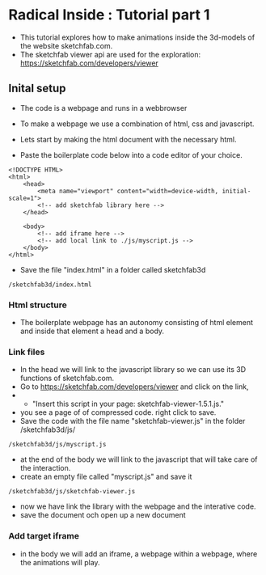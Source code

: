 # Radical Inside : Tutorial part 1 

- This tutorial explores how to make animations inside the 3d-models of the website sketchfab.com.
- The sketchfab viewer api are used for the exploration: https://sketchfab.com/developers/viewer 

## Inital setup
- The code is a webpage and runs in a webbrowser 
- To make a webpage we use a combination of html, css and javascript.

- Lets start by making the html document with the necessary html.
- Paste the boilerplate code below into a code editor of your choice. 

```
<!DOCTYPE HTML>
<html>
    <head>
        <meta name="viewport" content="width=device-width, initial-scale=1">
        <!-- add sketchfab library here -->
    </head>

    <body>
        <!-- add iframe here -->
        <!-- add local link to ./js/myscript.js -->
    </body>
</html>
```

- Save the file "index.html" in a folder called sketchfab3d

```
/sketchfab3d/index.html
```

### Html structure
- The boilerplate webpage has an autonomy consisting of html element and inside that element a head and a body.

### Link files
- In the head we will link to the javascript library so we can use its 3D functions of sketchfab.com.
- Go to https://sketchfab.com/developers/viewer and click on the link, 
- - "Insert this script in your page: sketchfab-viewer-1.5.1.js." 
- you see a page of of compressed code. right click to save.
- Save the code with the file name "sketchfab-viewer.js" in the folder /sketchfab3d/js/

```
/sketchfab3d/js/myscript.js
```

- at the end of the body we will link to the javascript that will take care of the interaction.
- create an empty file called "myscript.js" and save it
```
/sketchfab3d/js/sketchfab-viewer.js
```
- now we have link the library with the webpage and the interative code.
- save the document och open up a new document

### Add target iframe
- in the body we will add an iframe, a webpage within a webpage, where the animations will play.
